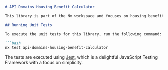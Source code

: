 ```markdown
# API Domains Housing Benefit Calculator

This library is part of the Nx workspace and focuses on housing benefit calculation functionalities.

## Running Unit Tests

To execute the unit tests for this library, run the following command:

```bash
nx test api-domains-housing-benefit-calculator
```

The tests are executed using [Jest](https://jestjs.io), which is a delightful JavaScript Testing Framework with a focus on simplicity.
```